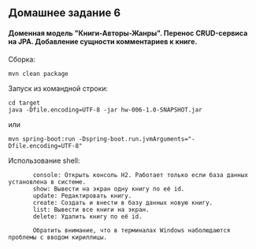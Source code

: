 ## Домашнее задание 6
#### Доменная модель "Книги-Авторы-Жанры". Перенос CRUD-сервиса на JPA. Добавление сущности комментариев к книге. 

Сборка:
````
mvn clean package
````

Запуск из командной строки:
````
cd target
java -Dfile.encoding=UTF-8 -jar hw-006-1.0-SNAPSHOT.jar
````
или
````
mvn spring-boot:run -Dspring-boot.run.jvmArguments="-Dfile.encoding=UTF-8"
````
Использование shell:
````
       console: Открыть консоль H2. Работает только если база данных установлена в системе.                                     
       show: Вывести на экран одну книгу по её id.                          
       update: Редактировать книгу.                                           
       create: Создать и внести в базу данных новую книгу.                                       
       list: Вывести все книги на экран.                                          
       delete: Удалить книгу по её id.  
       
       Обратить внимание, что в терминалах Windows наболюдаются проблемы с вводом кириллицы.
````